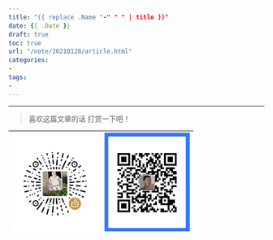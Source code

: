 ```yaml
---
title: "{{ replace .Name "-" " " | title }}"
date: {{ .Date }}
draft: true
toc: true
url: "/note/20210120/article.html"
categories: 
- 
tags: 
- 
---
```






___
> 喜欢这篇文章的话 打赏一下吧！ 

| ![Wechat](/images/pay/eb05acdaec967.png)  | ![Alipay](/images/pay/0831de845.png) |
| --------   | -----:  |

